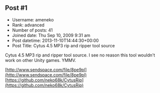 ## Post #1
- Username: ameneko
- Rank: advanced
- Number of posts: 41
- Joined date: Thu Sep 10, 2009 9:31 am
- Post datetime: 2013-11-10T14:44:30+00:00
- Post Title: Cytus 4.5 MP3 rip and ripper tool source

Cytus 4.5 MP3 rip and ripper tool source. I see no reason this tool wouldn't work on other Unity games. YMMV.

[http://www.sendspace.com/file/8pe9pl](http://www.sendspace.com/file/8pe9pl)
[https://github.com/neko68k/CytusRip](https://github.com/neko68k/CytusRip)
